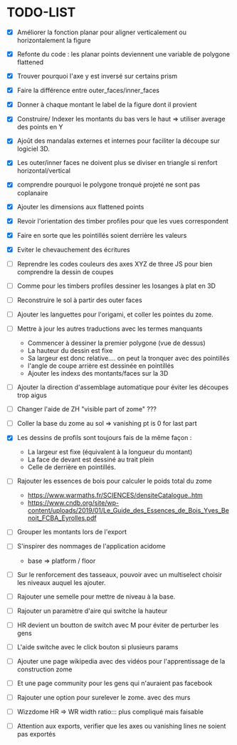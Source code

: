 # TODO-LIST

* [x] Améliorer la fonction planar pour aligner verticalement ou horizontalement la figure
* [x] Refonte du code : les planar points deviennent une variable de polygone flattened
* [x] Trouver pourquoi l'axe y est inversé sur certains prism
* [x] Faire la différence entre outer_faces/inner_faces
* [x] Donner à chaque montant le label de la figure dont il provient
* [x] Construire/ Indexer les montants du bas vers le haut => utiliser average des points en Y
* [x] Ajoût des mandalas externes et internes pour faciliter la découpe sur logiciel 3D.
* [x] Les outer/inner faces ne doivent plus se diviser en triangle si renfort horizontal/vertical
* [x] comprendre pourquoi le polygone tronqué projeté ne sont pas coplanaire
* [x] Ajouter les dimensions aux flattened points
* [x] Revoir l'orientation des timber profiles pour que les vues correspondent
* [x] Faire en sorte que les pointillés soient derrière les valeurs
* [x] Eviter le chevauchement des écritures
  
* [ ] Reprendre les codes couleurs des axes XYZ de three JS pour bien comprendre la dessin de coupes
* [ ] Comme pour les timbers profiles dessiner les losanges à plat en 3D
  
* [ ] Reconstruire le sol à partir des outer faces

* [ ] Ajouter les languettes pour l'origami, et coller les pointes du zome.

* [ ] Mettre à jour les autres traductions avec les termes manquants


  * Commencer à dessiner la premier polygone (vue de dessus)
  * La hauteur du dessin est fixe
  * Sa largeur est donc relative.... on peut la tronquer avec des pointillés
  * l'angle de coupe arrière est dessinée en pointillés
  * Ajouter les indexs des montants/faces sur la 3D
  
* [ ] Ajouter la direction d'assemblage automatique pour éviter les découpes trop aigus
  
* [ ] Changer l'aide de ZH "visible part  of zome" ???  
* [ ] Coller la base du zome au sol => vanishing pt is 0 for last part
  
* [x] Les dessins de profils sont toujours fais de la même façon :
  
  * La largeur est fixe (équivalent à la longueur du montant)
  * La face de devant est dessiné au trait plein
  * Celle de derrière en pointillés.

* [ ] Rajouter les essences de bois pour calculer le poids total du zome
  
  * https://www.warmaths.fr/SCIENCES/densiteCatalogue..htm
  * https://www.cndb.org/site/wp-content/uploads/2019/01/Le_Guide_des_Essences_de_Bois_Yves_Benoit_FCBA_Eyrolles.pdf

* [ ] Grouper les montants lors de l'export

* [ ] S'inspirer des nommages de l'application acidome 
  
  * base => platform / floor

* [ ] Sur le renforcement des tasseaux,
  pouvoir avec un multiselect choisir les niveaux auquel les ajouter.

* [ ] Rajouter une semelle pour mettre de niveau à la base.

* [ ] Rajouter un paramètre d'aire qui switche la hauteur

* [ ] HR devient un boutton de switch avec M pour éviter de perturber les gens

* [ ] L'aide switche avec le click bouton si plusieurs params

* [ ] Ajouter une page wikipedia avec des vidéos pour l'apprentissage de la construction zome

* [ ] Et une page community pour les gens qui n'auraient pas facebook

* [ ] Rajouter une option pour surelever le zome. avec des murs


* [ ] Wizzdome HR => WR width ratio::: plus compliqué mais faisable

* [ ] Attention aux exports, verifier que les axes ou vanishing lines ne soient pas exportés

